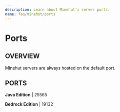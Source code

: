 ```yaml
---
description: Learn about Minehut's server ports.
name: faq/minehut/ports
---
```


# Ports

## OVERVIEW

Minehut servers are always hosted on the default port.

## PORTS

**Java Edition** \| 25565

**Bedrock Edition** \| 19132
